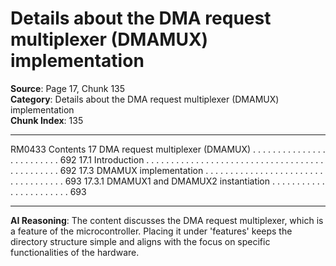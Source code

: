 # Details about the DMA request multiplexer (DMAMUX) implementation

**Source**: Page 17, Chunk 135  
**Category**: Details about the DMA request multiplexer (DMAMUX) implementation  
**Chunk Index**: 135

---

RM0433 Contents
17 DMA request multiplexer (DMAMUX) . . . . . . . . . . . . . . . . . . . . . . . . . 692
17.1 Introduction . . . . . . . . . . . . . . . . . . . . . . . . . . . . . . . . . . . . . . . . . . . . . . 692
17.3 DMAMUX implementation . . . . . . . . . . . . . . . . . . . . . . . . . . . . . . . . . . . 693
17.3.1 DMAMUX1 and DMAMUX2 instantiation . . . . . . . . . . . . . . . . . . . . . . . 693

---

**AI Reasoning**: The content discusses the DMA request multiplexer, which is a feature of the microcontroller. Placing it under 'features' keeps the directory structure simple and aligns with the focus on specific functionalities of the hardware.
